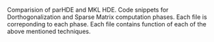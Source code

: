 Comparision of parHDE and MKL HDE.
Code snippets for Dorthogonalization and Sparse Matrix computation phases.
Each file is correponding to each phase.
Each file contains function of each of the above mentioned techniques.
